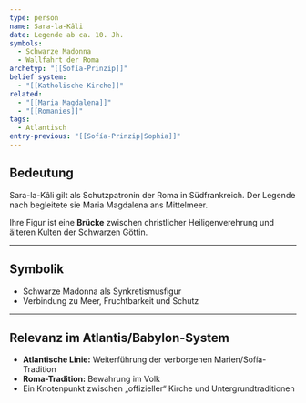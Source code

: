 ```yaml
---
type: person
name: Sara-la-Kâli
date: Legende ab ca. 10. Jh.
symbols:
  - Schwarze Madonna
  - Wallfahrt der Roma
archetyp: "[[Sofía-Prinzip]]"
belief system:
  - "[[Katholische Kirche]]"
related:
  - "[[Maria Magdalena]]"
  - "[[Romanies]]"
tags:
  - Atlantisch
entry-previous: "[[Sofía-Prinzip|Sophia]]"
---
```

## Bedeutung

Sara-la-Kâli gilt als Schutzpatronin der Roma in Südfrankreich. Der Legende nach begleitete sie Maria Magdalena ans Mittelmeer.  

Ihre Figur ist eine **Brücke** zwischen christlicher Heiligenverehrung und älteren Kulten der Schwarzen Göttin.

---

## Symbolik

- Schwarze Madonna als Synkretismusfigur  
- Verbindung zu Meer, Fruchtbarkeit und Schutz  

---

## Relevanz im Atlantis/Babylon-System

- **Atlantische Linie:** Weiterführung der verborgenen Marien/Sofía-Tradition  
- **Roma-Tradition:** Bewahrung im Volk  
- Ein Knotenpunkt zwischen „offizieller“ Kirche und Untergrundtraditionen
